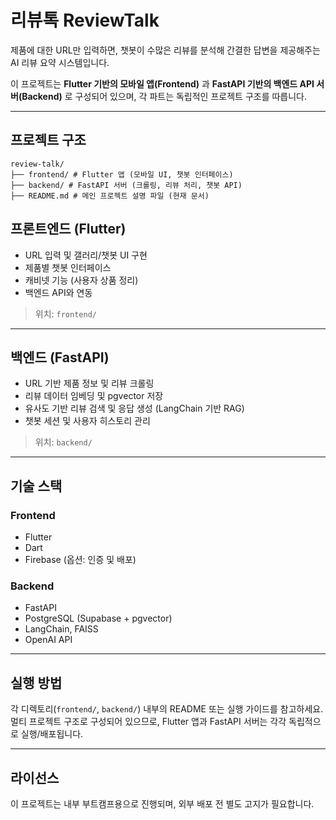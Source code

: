 # 리뷰톡 ReviewTalk

제품에 대한 URL만 입력하면, 챗봇이 수많은 리뷰를 분석해 간결한 답변을 제공해주는 AI 리뷰 요약 시스템입니다.

이 프로젝트는 **Flutter 기반의 모바일 앱(Frontend)** 과 **FastAPI 기반의 백엔드 API 서버(Backend)** 로 구성되어 있으며, 각 파트는 독립적인 프로젝트 구조를 따릅니다.

---

## 프로젝트 구조

```
review-talk/
├── frontend/ # Flutter 앱 (모바일 UI, 챗봇 인터페이스)
├── backend/ # FastAPI 서버 (크롤링, 리뷰 처리, 챗봇 API)
├── README.md # 메인 프로젝트 설명 파일 (현재 문서)

```

## 프론트엔드 (Flutter)

- URL 입력 및 갤러리/챗봇 UI 구현
- 제품별 챗봇 인터페이스
- 캐비넷 기능 (사용자 상품 정리)
- 백엔드 API와 연동

> 위치: `frontend/`

---

## 백엔드 (FastAPI)

- URL 기반 제품 정보 및 리뷰 크롤링
- 리뷰 데이터 임베딩 및 pgvector 저장
- 유사도 기반 리뷰 검색 및 응답 생성 (LangChain 기반 RAG)
- 챗봇 세션 및 사용자 히스토리 관리

> 위치: `backend/`

---

## 기술 스택

### Frontend
- Flutter
- Dart
- Firebase (옵션: 인증 및 배포)

### Backend
- FastAPI
- PostgreSQL (Supabase + pgvector)
- LangChain, FAISS
- OpenAI API

---

## 실행 방법

각 디렉토리(`frontend/`, `backend/`) 내부의 README 또는 실행 가이드를 참고하세요. 
멀티 프로젝트 구조로 구성되어 있으므로, Flutter 앱과 FastAPI 서버는 각각 독립적으로 실행/배포됩니다.

---

## 라이선스
이 프로젝트는 내부 부트캠프용으로 진행되며, 외부 배포 전 별도 고지가 필요합니다.
